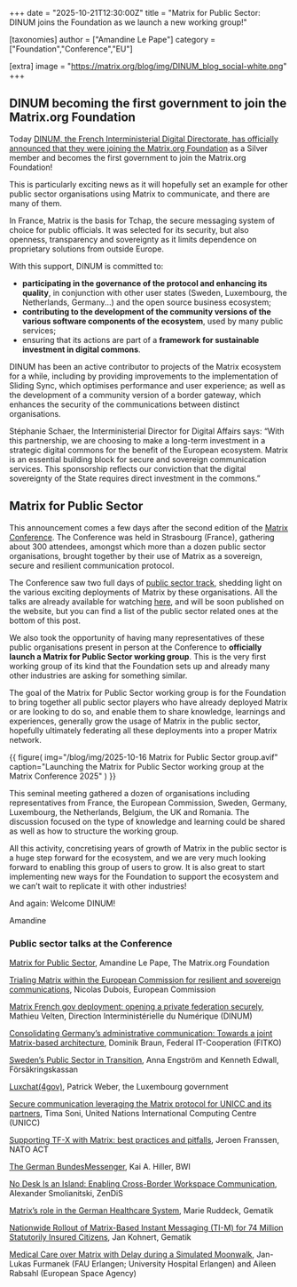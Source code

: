 +++
date = "2025-10-21T12:30:00Z"
title = "Matrix for Public Sector: DINUM joins the Foundation as we launch a new working group!"

[taxonomies]
author = ["Amandine Le Pape"]
category = ["Foundation","Conference","EU"]

[extra]
image = "https://matrix.org/blog/img/DINUM_blog_social-white.png"
+++

## DINUM becoming the first government to join the Matrix.org Foundation

Today [DINUM, the French Interministerial Digital Directorate, has officially announced that they were joining the Matrix.org Foundation](https://www.numerique.gouv.fr/sinformer/espace-presse/dinum-soutien-fondation-matrixorg/) as a Silver member and becomes the first government to join the Matrix.org Foundation!

This is particularly exciting news as it will hopefully set an example for other public sector organisations using Matrix to communicate, and there are many of them.

<!-- more -->

In France, Matrix is the basis for Tchap, the secure messaging system of choice for public officials. It was selected for its security, but also openness, transparency and sovereignty as it limits dependence on proprietary solutions from outside Europe.

With this support, DINUM is committed to:

* **participating in the governance of the protocol and enhancing its quality**, in conjunction with other user states (Sweden, Luxembourg, the Netherlands, Germany...) and the open source business ecosystem;  
* **contributing to the development of the community versions of the various software components of the ecosystem**, used by many public services;  
* ensuring that its actions are part of a **framework for sustainable investment in digital commons**.

DINUM has been an active contributor to projects of the Matrix ecosystem for a while, including by providing improvements to the implementation of Sliding Sync, which optimises performance and user experience; as well as the development of a community version of a border gateway, which enhances the security of the communications between distinct organisations.

Stéphanie Schaer, the Interministerial Director for Digital Affairs says: “With this partnership, we are choosing to make a long-term investment in a strategic digital commons for the benefit of the European ecosystem. Matrix is an essential building block for secure and sovereign communication services. This sponsorship reflects our conviction that the digital sovereignty of the State requires direct investment in the commons.”

## Matrix for Public Sector

This announcement comes a few days after the second edition of the [Matrix Conference](https://2025.matrix.org/). The Conference was held in Strasbourg (France), gathering about 300 attendees, amongst which more than a dozen public sector organisations, brought together by their use of Matrix as a sovereign, secure and resilient communication protocol.

The Conference saw two full days of [public sector track](https://2025.matrix.org/schedule/), shedding light on the various exciting deployments of Matrix by these organisations. All the talks are already available for watching [here](https://www.youtube.com/playlist?list=PLl5dnxRMP1hUgnYEbpEsEEhIqY_KlO3NG), and will be soon published on the website, but you can find a list of the public sector related ones at the bottom of this post.

We also took the opportunity of having many representatives of these public organisations present in person at the Conference to **officially launch a Matrix for Public Sector working group**. This is the very first working group of its kind that the Foundation sets up and already many other industries are asking for something similar.

The goal of the Matrix for Public Sector working group is for the Foundation to bring together all public sector players who have already deployed Matrix or are looking to do so, and enable them to share knowledge, learnings and experiences, generally grow the usage of Matrix in the public sector, hopefully ultimately federating all these deployments into a proper Matrix network.

{{ figure(
    img="/blog/img/2025-10-16 Matrix for Public Sector group.avif"
    caption="Launching the Matrix for Public Sector working group at the Matrix Conference 2025"
) }}

This seminal meeting gathered a dozen of organisations including representatives from France, the European Commission, Sweden, Germany, Luxembourg, the Netherlands, Belgium, the UK and Romania. The discussion focused on the type of knowledge and learning could be shared as well as how to structure the working group.

All this activity, concretising years of growth of Matrix in the public sector is a huge step forward for the ecosystem, and we are very much looking forward to enabling this group of users to grow. It is also great to start implementing new ways for the Foundation to support the ecosystem and we can’t wait to replicate it with other industries!

And again: Welcome DINUM!

Amandine

### Public sector talks at the Conference

[Matrix for Public Sector](https://www.youtube.com/watch?v=gHNSIiXyhdM), Amandine Le Pape, The Matrix.org Foundation

[Trialing Matrix within the European Commission for resilient and sovereign communications](https://www.youtube.com/watch?v=PqrQ1-dMrSA), Nicolas Dubois, European Commission

[Matrix French gov deployment: opening a private federation securely](https://www.youtube.com/watch?v=4PoUmWadaQ0), Mathieu Velten, Direction Interministérielle du Numérique (DINUM)

[Consolidating Germany’s administrative communication: Towards a joint Matrix-based architecture](https://www.youtube.com/watch?v=S4iQBWnuSRM), Dominik Braun, Federal IT-Cooperation (FITKO)

[Sweden’s Public Sector in Transition](https://www.youtube.com/watch?v=dQeZLT0Rai8), Anna Engström and Kenneth Edwall, Försäkringskassan

[Luxchat(4gov)](https://www.youtube.com/watch?v=xeRXFf4GDmw), Patrick Weber, the Luxembourg government

[Secure communication leveraging the Matrix protocol for UNICC and its partners](https://www.youtube.com/watch?v=7LMxzIlpOuA), Tima Soni, United Nations International Computing Centre (UNICC)

[Supporting TF-X with Matrix: best practices and pitfalls](https://www.youtube.com/watch?v=Q0BBLeoRw9A), Jeroen Franssen, NATO ACT

[The German BundesMessenger](https://www.youtube.com/watch?v=zY8qPe6aoxY), Kai A. Hiller, BWI

[No Desk Is an Island: Enabling Cross-Border Workspace Communication](https://www.youtube.com/watch?v=m3c2tPxFqXE), Alexander Smolianitski, ZenDiS

[Matrix’s role in the German Healthcare System](https://www.youtube.com/watch?v=B9ghNwNjtFA&feature=youtu.be), Marie Ruddeck, Gematik

[Nationwide Rollout of Matrix-Based Instant Messaging (TI-M) for 74 Million Statutorily Insured Citizens](https://www.youtube.com/watch?v=HHxvYgei2_U), Jan Kohnert, Gematik

[Medical Care over Matrix with Delay during a Simulated Moonwalk](https://www.youtube.com/watch?v=2stYnXGUm0g), Jan-Lukas Furmanek (FAU Erlangen; University Hospital Erlangen) and Aileen Rabsahl (European Space Agency)  
